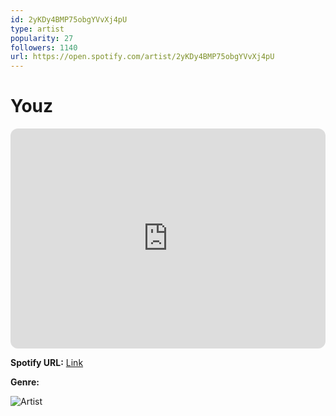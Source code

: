 ```yaml
---
id: 2yKDy4BMP75obgYVvXj4pU
type: artist
popularity: 27
followers: 1140
url: https://open.spotify.com/artist/2yKDy4BMP75obgYVvXj4pU
---
```

# Youz

<iframe style="border-radius:12px" src="https://open.spotify.com/embed/artist/2yKDy4BMP75obgYVvXj4pU" width="100%" height="352" frameBorder="0" allowfullscreen="" allow="autoplay; clipboard-write; encrypted-media; fullscreen; picture-in-picture" loading="lazy"></iframe>

**Spotify URL:** [Link](https://open.spotify.com/artist/2yKDy4BMP75obgYVvXj4pU)

**Genre:** 

![Artist](https://i.scdn.co/image/ab6761610000e5eb7f3374dad964706d4830f336)
